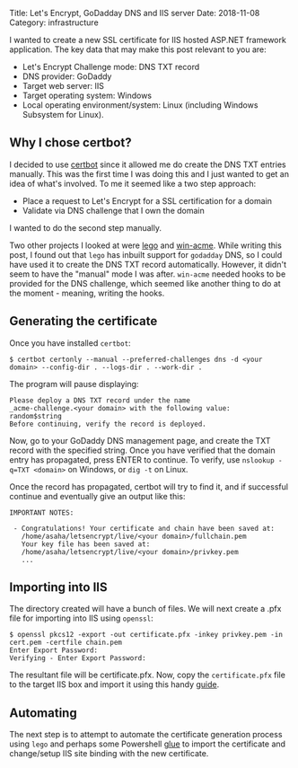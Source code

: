 Title: Let's Encrypt, GoDadday DNS and IIS server
Date: 2018-11-08
Category: infrastructure

I wanted to create a new SSL certificate for IIS hosted ASP.NET framework application. The key data that may
make this post relevant to you are:

- Let's Encrypt Challenge mode: DNS TXT record
- DNS provider: GoDaddy
- Target web server: IIS
- Target operating system: Windows
- Local operating environment/system: Linux (including Windows Subsystem for Linux).

## Why I chose certbot?

I decided to use [certbot](https://certbot.eff.org/) since it allowed me do create the DNS TXT entries manually. This
was the first time I was doing this and I just wanted to get an idea of what's involved. To me it seemed like a two
step approach:

- Place a request to Let's Encrypt for a SSL certification for a domain
- Validate via DNS challenge that I own the domain

I wanted to do the second step manually.

Two other projects I looked at were [lego](https://github.com/xenolf/lego) and [win-acme](https://github.com/PKISharp/win-acme). While writing this post, I found out that `lego` has inbuilt support for `godadday` DNS, 
so I could have used it to create the DNS TXT record automatically. However, it didn't seem to have the "manual" mode
I was after. `win-acme` needed hooks to be provided for the DNS challenge, which seemed like another thing to do 
at the moment - meaning, writing the hooks.

## Generating the certificate

Once you have installed `certbot`:

```
$ certbot certonly --manual --preferred-challenges dns -d <your domain> --config-dir . --logs-dir . --work-dir .
```

The program will pause displaying:

```
Please deploy a DNS TXT record under the name
_acme-challenge.<your domain> with the following value:
random$string
Before continuing, verify the record is deployed.
```

Now, go to your GoDaddy DNS management page, and create the TXT record with the specified string. Once you 
have verified that the domain entry has propagated, press ENTER to continue. To verify, use `nslookup -q=TXT <domain>`
on Windows, or `dig -t` on Linux.


Once the record has propagated, certbot will try to find it, and if successful continue and eventually give an 
output like this:

```
IMPORTANT NOTES:

 - Congratulations! Your certificate and chain have been saved at:
   /home/asaha/letsencrypt/live/<your domain>/fullchain.pem
   Your key file has been saved at:
   /home/asaha/letsencrypt/live/<your domain>/privkey.pem
   ...
```

## Importing into IIS

The directory created will have a bunch of files. We will next create a .pfx file for importing into IIS using `openssl`:

```
$ openssl pkcs12 -export -out certificate.pfx -inkey privkey.pem -in cert.pem -certfile chain.pem
Enter Export Password:
Verifying - Enter Export Password:
```

The resultant file will be certificate.pfx. Now, copy the `certificate.pfx` file to the target IIS box and import
it using this handy [guide](https://www.digicert.com/ssl-support/pfx-import-export-iis-7.htm).

## Automating

The next step is to attempt to automate the certificate generation process using `lego` and perhaps some Powershell [glue](https://docs.microsoft.com/en-us/powershell/module/pkiclient/?view=win10-ps) to import the certificate and change/setup
IIS site binding with the new certificate.
